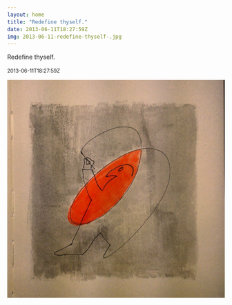 ```yaml
---
layout: home
title: "Redefine thyself."
date: 2013-06-11T18:27:59Z
img: 2013-06-11-redefine-thyself-.jpg
---
```


Redefine thyself.

<small>2013-06-11T18:27:59Z</small>

![Redefine thyself.](2013-06-11-redefine-thyself-.jpg)
